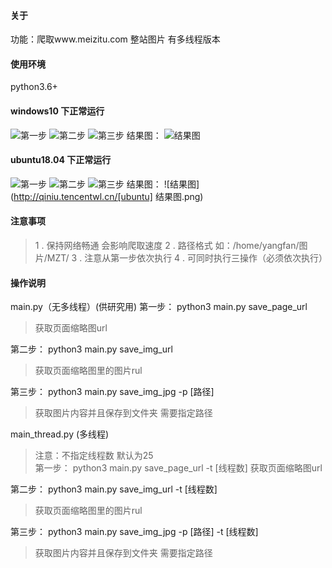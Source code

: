 #### 关于
功能：爬取www.meizitu.com 整站图片
有多线程版本

#### 使用环境

python3.6+



#### windows10 下正常运行
![第一步](http://qiniu.tencentwl.cn/[windows]第一步.png)
![第二步](http://qiniu.tencentwl.cn/[windows]第二步.png)
![第三步](http://qiniu.tencentwl.cn/[windows]第三步.png)
结果图：
![结果图](http://qiniu.tencentwl.cn/[windows]结果图.png)

#### ubuntu18.04 下正常运行
![第一步](http://qiniu.tencentwl.cn/[ubuntu]第一步.png)
![第二步](http://qiniu.tencentwl.cn/[ubuntu]第二步.png)
![第三步](http://qiniu.tencentwl.cn/[ubuntu]第三步.png)
结果图：
![结果图](http://qiniu.tencentwl.cn/[ubuntu] 结果图.png)

#### 注意事项
>1 . 保持网络畅通 会影响爬取速度
>2 . 路径格式  如：/home/yangfan/图片/MZT/
>3 . 注意从第一步依次执行
>4 . 可同时执行三操作（必须依次执行）

#### 操作说明
main.py（无多线程）(供研究用)
第一步：
python3 main.py save_page_url
> 获取页面缩略图url

第二步：
python3 main.py save_img_url
> 获取页面缩略图里的图片rul

第三步：
python3 main.py save_img_jpg -p [路径]
> 获取图片内容并且保存到文件夹 需要指定路径


main_thread.py (多线程)
> 注意：不指定线程数 默认为25  
第一步：
python3 main.py save_page_url -t [线程数]
> 获取页面缩略图url

第二步：
python3 main.py save_img_url -t [线程数]
> 获取页面缩略图里的图片rul

第三步：
python3 main.py save_img_jpg -p [路径] -t [线程数]
> 获取图片内容并且保存到文件夹 需要指定路径
